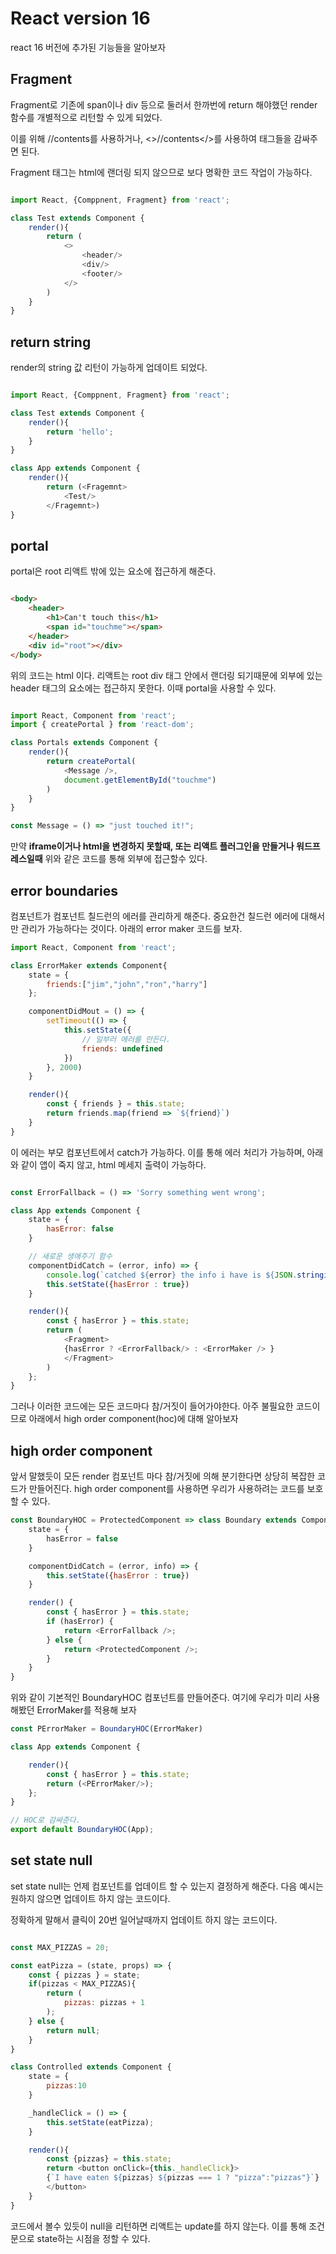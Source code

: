 # React version 16

react 16 버전에 추가된 기능들을 알아보자

## Fragment

Fragment로 기존에 span이나 div 등으로 둘러서 한까번에 return 해야했던 render 함수를 개별적으로 리턴할 수 있게 되었다.

이를 위해 <Fragment>//contents</Fragment>를 사용하거나, <>//contents</>를 사용하여 태그들을 감싸주면 된다.

Fragment 태그는 html에 랜더링 되지 않으므로 보다 명확한 코드 작업이 가능하다.

```javascript

import React, {Comppnent, Fragment} from 'react';

class Test extends Component {
    render(){
        return (
            <>
                <header/>
                <div/>
                <footer/>
            </>
        )
    }
}

```

## return string

render의 string 값 리턴이 가능하게 업데이트 되었다.

```javascript

import React, {Comppnent, Fragment} from 'react';

class Test extends Component {
    render(){
        return 'hello';
    }
}

class App extends Component {
    render(){
        return (<Fragemnt>
            <Test/>
        </Fragemnt>)
}

```

## portal

portal은 root 리액트 밖에 있는 요소에 접근하게 해준다.

```html

<body>
    <header>
        <h1>Can't touch this</h1>
        <span id="touchme"></span>
    </header>
    <div id="root"></div>
</body>

```

위의 코드는 html 이다. 리액트는 root div 태그 안에서 랜더링 되기때문에 외부에 있는 header 태그의 요소에는 접근하지 못한다. 이때 portal을 사용할 수 있다.

```javascript

import React, Component from 'react';
import { createPortal } from 'react-dom';

class Portals extends Component {
    render(){
        return createPortal(
            <Message />,
            document.getElementById("touchme")
        )
    }
}

const Message = () => "just touched it!";

```

만약 **iframe이거나 html을 변경하지 못할때, 또는 리액트 플러그인을 만들거나 워드프레스일때** 위와 같은 코드를 통해 외부에 접근할수 있다.

## error boundaries

컴포넌트가 컴포넌트 칠드런의 에러를 관리하게 해준다. 중요한건 칠드런 에러에 대해서만 관리가 가능하다는 것이다. 아래의 error maker 코드를 보자.

```javascript
import React, Component from 'react';

class ErrorMaker extends Component{ 
    state = {
        friends:["jim","john","ron","harry"]
    };

    componentDidMout = () => {
        setTimeout(() => {
            this.setState({
                // 일부러 에러를 만든다.
                friends: undefined
            })
        }, 2000)
    }

    render(){
        const { friends } = this.state;
        return friends.map(friend => `${friend}`)
    }
}
```

이 에러는 부모 컴포넌트에서 catch가 가능하다. 이를 통해 에러 처리가 가능하며, 아래와 같이 앱이 죽지 않고, html 메세지 출력이 가능하다.

```javascript

const ErrorFallback = () => 'Sorry something went wrong';

class App extends Component {
    state = { 
        hasError: false
    }

    // 새로운 생애주기 함수
    componentDidCatch = (error, info) => {
        console.log(`catched ${error} the info i have is ${JSON.stringify(info)}`);
        this.setState({hasError : true})
    }

    render(){
        const { hasError } = this.state;
        return (
            <Fragment>
            {hasError ? <ErrorFallback/> : <ErrorMaker /> }
            </Fragment>
        )
    };
}
```

그러나 이러한 코드에는 모든 코드마다 참/거짓이 들어가야한다. 아주 불필요한 코드이므로 아래에서 high order component(hoc)에 대해 알아보자

## high order component

앞서 말했듯이 모든 render 컴포넌트 마다 참/거짓에 의해 분기한다면 상당히 복잡한 코드가 만들어진다. high order component를 사용하면 우리가 사용하려는 코드를 보호 할 수 있다.


```javascript
const BoundaryHOC = ProtectedComponent => class Boundary extends Component {
    state = {
        hasError = false
    }

    componentDidCatch = (error, info) => {
        this.setState({hasError : true})
    }

    render() {
        const { hasError } = this.state;
        if (hasError) {
            return <ErrorFallback />;
        } else {
            return <ProtectedComponent />;
        }
    }
}

```

위와 같이 기본적인 BoundaryHOC 컴포넌트를 만들어준다. 여기에 우리가 미리 사용해봤던 ErrorMaker를 적용해 보자

```javascript
const PErrorMaker = BoundaryHOC(ErrorMaker)

class App extends Component {

    render(){
        const { hasError } = this.state;
        return (<PErrorMaker/>);
    };
}

// HOC로 감싸준다.
export default BoundaryHOC(App);

```

## set state null

set state null는 언제 컴포넌트를 업데이트 할 수 있는지 결정하게 해준다. 다음 예시는 원하지 않으면 업데이트 하지 않는 코드이다.

정확하게 말해서 클릭이 20번 일어날때까지 업데이트 하지 않는 코드이다.

```javascript

const MAX_PIZZAS = 20;

const eatPizza = (state, props) => {
    const { pizzas } = state;
    if(pizzas < MAX_PIZZAS){
        return (
            pizzas: pizzas + 1
        );
    } else {
        return null;
    }
}

class Controlled extends Component {
    state = {
        pizzas:10
    }

    _handleClick = () => {
        this.setState(eatPizza);
    }

    render(){
        const {pizzas} = this.state;
        return <button onClick={this._handleClick}>
        {`I have eaten ${pizzas} ${pizzas === 1 ? "pizza":"pizzas"}`}
        </button>
    }
}
```

코드에서 볼수 있듯이 null을 리턴하면 리액트는 update를 하지 않는다. 이를 통해 조건문으로 state하는 시점을 정할 수 있다.